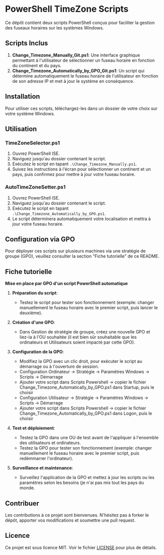 # PowerShell TimeZone Scripts

Ce dépôt contient deux scripts PowerShell conçus pour faciliter la gestion des fuseaux horaires sur les systèmes Windows.

## Scripts Inclus

1. **Change_Timezone_Manually_Git.ps1**: Une interface graphique permettant à l'utilisateur de sélectionner un fuseau horaire en fonction du continent et du pays.
2. **Change_Timezone_Automatically_by_GPO_Git.ps1**: Un script qui détermine automatiquement le fuseau horaire de l'utilisateur en fonction de son adresse IP et met à jour le système en conséquence.

## Installation

Pour utiliser ces scripts, téléchargez-les dans un dossier de votre choix sur votre système Windows.

## Utilisation

### TimeZoneSelector.ps1

1. Ouvrez PowerShell ISE.
2. Naviguez jusqu'au dossier contenant le script.
3. Exécutez le script en tapant `.\Change_Timezone_Manually.ps1`.
4. Suivez les instructions à l'écran pour sélectionner un continent et un pays, puis confirmez pour mettre à jour votre fuseau horaire.

### AutoTimeZoneSetter.ps1

1. Ouvrez PowerShell ISE.
2. Naviguez jusqu'au dossier contenant le script.
3. Exécutez le script en tapant `.\Change_Timezone_Automatically_by_GPO.ps1`.
4. Le script déterminera automatiquement votre localisation et mettra à jour votre fuseau horaire.

## Configuration via GPO

Pour déployer ces scripts sur plusieurs machines via une stratégie de groupe (GPO), veuillez consulter la section "Fiche tutorielle" de ce README.

## Fiche tutorielle

**Mise en place par GPO d'un script PowerShell automatique**

1. **Préparation du script**:
   - Testez le script pour tester son fonctionnement (exemple: changer manuellement le fuseau horaire avec le premier script, puis lancer le deuxième).

2. **Création d'une GPO**:
   - Dans Gestion de stratégie de groupe, créez une nouvelle GPO et liez-la à l'OU souhaitée (il est bien sûr souhaitable que les ordinateurs et Utilisateurs soient impacté par cette GPO).

3. **Configuration de la GPO**:
   - Modifiez la GPO avec un clic droit, pour exécuter le script au démarrage ou à l'ouverture de session.
   - Configuration Ordinateur -> Stratégie -> Paramètres Windows -> Scripts -> Démarrage
   - Ajouter votre script dans Scripts Powershell -> copier le fichier Change_Timezone_Automatically_by_GPO.ps1 dans Startup, puis le choisir
   - Configuration Utilisateur -> Stratégie -> Paramètres Windows -> Scripts -> Démarrage
   - Ajouter votre script dans Scripts Powershell -> copier le fichier Change_Timezone_Automatically_by_GPO.ps1 dans Logon, puis le choisir

4. **Test et déploiement**:
   - Testez la GPO dans une OU de test avant de l'appliquer à l'ensemble des utilisateurs et ordinateurs.
   - Testez la GPO pour tester son fonctionnement (exemple: changer manuellement le fuseau horaire avec le premier script, puis redémmarrer l'ordinateur).

5. **Surveillance et maintenance**:
   - Surveillez l'application de la GPO et mettez à jour les scripts ou les paramètres selon les besoins (je n'ai pas mis tout les pays du monde.

## Contribuer

Les contributions à ce projet sont bienvenues. N'hésitez pas à forker le dépôt, apporter vos modifications et soumettre une pull request.

## Licence

Ce projet est sous licence MIT. Voir le fichier [LICENSE](https://github.com/Kirua6/Change_Timezone_Automatically_by_GPO/blob/main/LICENSE) pour plus de détails.

